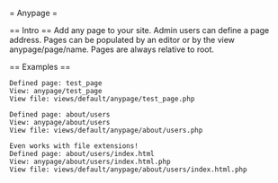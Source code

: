= Anypage =

== Intro ==
Add any page to your site. Admin users can define a page address. Pages can be populated
by an editor or by the view anypage/page/name. Pages are always relative to
root.

== Examples ==

	Defined page: test_page
	View: anypage/test_page
	View file: views/default/anypage/test_page.php

	Defined page: about/users
	View: anypage/about/users
	View file: views/default/anypage/about/users.php

	Even works with file extensions!
	Defined page: about/users/index.html
	View: anypage/about/users/index.html.php
	View file: views/default/anypage/about/users/index.html.php